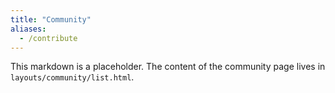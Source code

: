 ```yaml
---
title: "Community"
aliases:
  - /contribute
---
```


This markdown is a placeholder. The content of the community page lives in `layouts/community/list.html`.